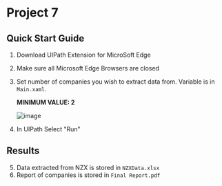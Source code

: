 # Project 7

## Quick Start Guide

1.  Download UIPath Extension for MicroSoft Edge
2.  Make sure all Microsoft Edge Browsers are closed
3.  Set number of companies you wish to extract data from. Variable is in `Main.xaml`.

    **MINIMUM VALUE: 2**

    ![image](https://user-images.githubusercontent.com/64149662/195966689-d9ae387f-e803-4037-9f5a-d77c7896562c.png)

4.  In UIPath Select "Run"

## Results

5. Data extracted from NZX is stored in `NZXData.xlsx`
6. Report of companies is stored in `Final Report.pdf`
